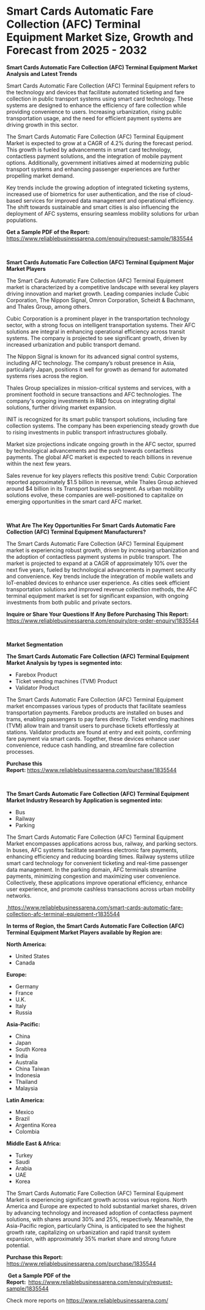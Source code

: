 <p><h1>Smart Cards Automatic Fare Collection (AFC) Terminal Equipment Market Size, Growth and Forecast from 2025 - 2032</h1></p><p><strong>Smart Cards Automatic Fare Collection (AFC) Terminal Equipment Market Analysis and Latest Trends</strong></p>
<p><p>Smart Cards Automatic Fare Collection (AFC) Terminal Equipment refers to the technology and devices that facilitate automated ticketing and fare collection in public transport systems using smart card technology. These systems are designed to enhance the efficiency of fare collection while providing convenience to users. Increasing urbanization, rising public transportation usage, and the need for efficient payment systems are driving growth in this sector.</p><p>The Smart Cards Automatic Fare Collection (AFC) Terminal Equipment Market is expected to grow at a CAGR of 4.2% during the forecast period. This growth is fueled by advancements in smart card technology, contactless payment solutions, and the integration of mobile payment options. Additionally, government initiatives aimed at modernizing public transport systems and enhancing passenger experiences are further propelling market demand. </p><p>Key trends include the growing adoption of integrated ticketing systems, increased use of biometrics for user authentication, and the rise of cloud-based services for improved data management and operational efficiency. The shift towards sustainable and smart cities is also influencing the deployment of AFC systems, ensuring seamless mobility solutions for urban populations.</p></p>
<p><strong>Get a Sample PDF of the Report:&nbsp;</strong> <a href="https://www.reliablebusinessarena.com/enquiry/request-sample/1835544?utm_campaign=3163&utm_medium=2&utm_source=Github&utm_content=ia&utm_term=26032025&utm_id=smart-cards-automatic-fare-collection-afc-terminal-equipment">https://www.reliablebusinessarena.com/enquiry/request-sample/1835544</a></p>
<p>&nbsp;</p>
<p><strong>Smart Cards Automatic Fare Collection (AFC) Terminal Equipment Major Market Players</strong></p>
<p><p>The Smart Cards Automatic Fare Collection (AFC) Terminal Equipment market is characterized by a competitive landscape with several key players driving innovation and market growth. Leading companies include Cubic Corporation, The Nippon Signal, Omron Corporation, Scheidt & Bachmann, and Thales Group, among others.</p><p>Cubic Corporation is a prominent player in the transportation technology sector, with a strong focus on intelligent transportation systems. Their AFC solutions are integral in enhancing operational efficiency across transit systems. The company is projected to see significant growth, driven by increased urbanization and public transport demand.</p><p>The Nippon Signal is known for its advanced signal control systems, including AFC technology. The company’s robust presence in Asia, particularly Japan, positions it well for growth as demand for automated systems rises across the region.</p><p>Thales Group specializes in mission-critical systems and services, with a prominent foothold in secure transactions and AFC technologies. The company's ongoing investments in R&D focus on integrating digital solutions, further driving market expansion.</p><p>INIT is recognized for its smart public transport solutions, including fare collection systems. The company has been experiencing steady growth due to rising investments in public transport infrastructures globally.</p><p>Market size projections indicate ongoing growth in the AFC sector, spurred by technological advancements and the push towards contactless payments. The global AFC market is expected to reach billions in revenue within the next few years.</p><p>Sales revenue for key players reflects this positive trend: Cubic Corporation reported approximately $1.5 billion in revenue, while Thales Group achieved around $4 billion in its Transport business segment. As urban mobility solutions evolve, these companies are well-positioned to capitalize on emerging opportunities in the smart card AFC market.</p></p>
<p>&nbsp;</p>
<p><strong>What Are The Key Opportunities For Smart Cards Automatic Fare Collection (AFC) Terminal Equipment Manufacturers?</strong></p>
<p><p>The Smart Cards Automatic Fare Collection (AFC) Terminal Equipment market is experiencing robust growth, driven by increasing urbanization and the adoption of contactless payment systems in public transport. The market is projected to expand at a CAGR of approximately 10% over the next five years, fueled by technological advancements in payment security and convenience. Key trends include the integration of mobile wallets and IoT-enabled devices to enhance user experience. As cities seek efficient transportation solutions and improved revenue collection methods, the AFC terminal equipment market is set for significant expansion, with ongoing investments from both public and private sectors.</p></p>
<p><strong>Inquire or Share Your Questions If Any Before Purchasing This Report:</strong> <a href="https://www.reliablebusinessarena.com/enquiry/pre-order-enquiry/1835544?utm_campaign=3163&utm_medium=2&utm_source=Github&utm_content=ia&utm_term=26032025&utm_id=smart-cards-automatic-fare-collection-afc-terminal-equipment">https://www.reliablebusinessarena.com/enquiry/pre-order-enquiry/1835544</a></p>
<p>&nbsp;</p>
<p><strong>Market Segmentation</strong></p>
<p><strong>The Smart Cards Automatic Fare Collection (AFC) Terminal Equipment Market Analysis by types is segmented into:</strong></p>
<p><ul><li>Farebox Product</li><li>Ticket vending machines (TVM) Product</li><li>Validator Product</li></ul></p>
<p><p>The Smart Cards Automatic Fare Collection (AFC) Terminal Equipment market encompasses various types of products that facilitate seamless transportation payments. Farebox products are installed on buses and trams, enabling passengers to pay fares directly. Ticket vending machines (TVM) allow train and transit users to purchase tickets effortlessly at stations. Validator products are found at entry and exit points, confirming fare payment via smart cards. Together, these devices enhance user convenience, reduce cash handling, and streamline fare collection processes.</p></p>
<p><strong>Purchase this Report:&nbsp;</strong><a href="https://www.reliablebusinessarena.com/purchase/1835544?utm_campaign=3163&utm_medium=2&utm_source=Github&utm_content=ia&utm_term=26032025&utm_id=smart-cards-automatic-fare-collection-afc-terminal-equipment">https://www.reliablebusinessarena.com/purchase/1835544</a></p>
<p>&nbsp;</p>
<p><strong>The Smart Cards Automatic Fare Collection (AFC) Terminal Equipment Market Industry Research by Application is segmented into:</strong></p>
<p><ul><li>Bus</li><li>Railway</li><li>Parking</li></ul></p>
<p><p>The Smart Cards Automatic Fare Collection (AFC) Terminal Equipment Market encompasses applications across bus, railway, and parking sectors. In buses, AFC systems facilitate seamless electronic fare payments, enhancing efficiency and reducing boarding times. Railway systems utilize smart card technology for convenient ticketing and real-time passenger data management. In the parking domain, AFC terminals streamline payments, minimizing congestion and maximizing user convenience. Collectively, these applications improve operational efficiency, enhance user experience, and promote cashless transactions across urban mobility networks.</p></p>
<p><a href="https://www.reliablebusinessarena.com/smart-cards-automatic-fare-collection-afc-terminal-equipment-r1835544?utm_campaign=3163&utm_medium=2&utm_source=Github&utm_content=ia&utm_term=26032025&utm_id=smart-cards-automatic-fare-collection-afc-terminal-equipment">&nbsp;https://www.reliablebusinessarena.com/smart-cards-automatic-fare-collection-afc-terminal-equipment-r1835544</a></p>
<p><strong>In terms of Region, the Smart Cards Automatic Fare Collection (AFC) Terminal Equipment Market Players available by Region are:</strong></p>
<p>
    <p> <strong> North America: </strong>
        <ul>
            <li>United States</li>
            <li>Canada</li>
        </ul>
        </p> 
    <p> <strong> Europe: </strong>
        <ul>
            <li>Germany</li>
            <li>France</li>
            <li>U.K.</li>
            <li>Italy</li>
            <li>Russia</li>
        </ul>
        </p> 
    <p> <strong> Asia-Pacific: </strong>
        <ul>
            <li>China</li>
            <li>Japan</li>
            <li>South Korea</li>
            <li>India</li>
            <li>Australia</li>
            <li>China Taiwan</li>
            <li>Indonesia</li>
            <li>Thailand</li>
            <li>Malaysia</li>
        </ul>
        </p> 
    <p> <strong> Latin America: </strong>
        <ul>
            <li>Mexico</li>
            <li>Brazil</li>
            <li>Argentina Korea</li>
            <li>Colombia</li>
        </ul>
        </p> 
    <p> <strong> Middle East & Africa: </strong>
        <ul>
            <li>Turkey</li>
            <li>Saudi</li>
            <li>Arabia</li>
            <li>UAE</li>
            <li>Korea</li>
        </ul>
    </p>
    </p>
<p><p>The Smart Cards Automatic Fare Collection (AFC) Terminal Equipment Market is experiencing significant growth across various regions. North America and Europe are expected to hold substantial market shares, driven by advancing technology and increased adoption of contactless payment solutions, with shares around 30% and 25%, respectively. Meanwhile, the Asia-Pacific region, particularly China, is anticipated to see the highest growth rate, capitalizing on urbanization and rapid transit system expansion, with approximately 35% market share and strong future potential.</p></p>
<p><strong>Purchase this Report: </strong><a href="https://www.reliablebusinessarena.com/purchase/1835544?utm_campaign=3163&utm_medium=2&utm_source=Github&utm_content=ia&utm_term=26032025&utm_id=smart-cards-automatic-fare-collection-afc-terminal-equipment">https://www.reliablebusinessarena.com/purchase/1835544</a></p>
<p>&nbsp;<strong>Get a Sample PDF of the Report:&nbsp;&nbsp;</strong><a href="https://www.reliablebusinessarena.com/enquiry/request-sample/1835544?utm_campaign=3163&utm_medium=2&utm_source=Github&utm_content=ia&utm_term=26032025&utm_id=smart-cards-automatic-fare-collection-afc-terminal-equipment">https://www.reliablebusinessarena.com/enquiry/request-sample/1835544</a></p>
<p><strong></strong></p>
<p>Check more reports on <a href="https://www.reliablebusinessarena.com/?utm_campaign=3163&utm_medium=2&utm_source=Github&utm_content=ia&utm_term=26032025&utm_id=smart-cards-automatic-fare-collection-afc-terminal-equipment">https://www.reliablebusinessarena.com/</a></p>